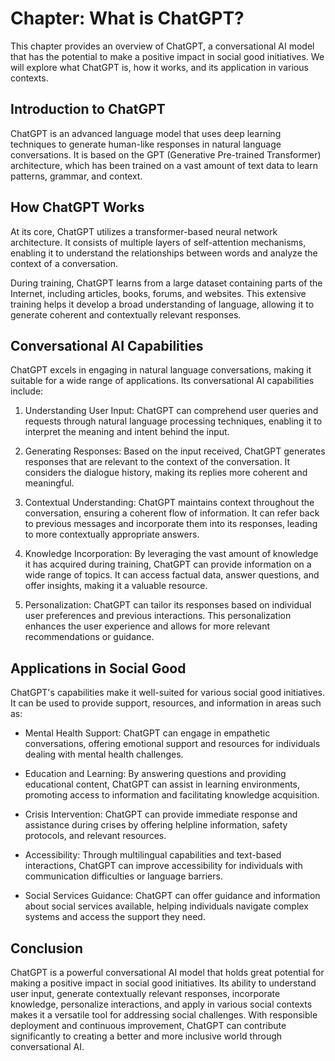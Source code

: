 Chapter: What is ChatGPT?
=========================

This chapter provides an overview of ChatGPT, a conversational AI model that has the potential to make a positive impact in social good initiatives. We will explore what ChatGPT is, how it works, and its application in various contexts.

Introduction to ChatGPT
-----------------------

ChatGPT is an advanced language model that uses deep learning techniques to generate human-like responses in natural language conversations. It is based on the GPT (Generative Pre-trained Transformer) architecture, which has been trained on a vast amount of text data to learn patterns, grammar, and context.

How ChatGPT Works
-----------------

At its core, ChatGPT utilizes a transformer-based neural network architecture. It consists of multiple layers of self-attention mechanisms, enabling it to understand the relationships between words and analyze the context of a conversation.

During training, ChatGPT learns from a large dataset containing parts of the Internet, including articles, books, forums, and websites. This extensive training helps it develop a broad understanding of language, allowing it to generate coherent and contextually relevant responses.

Conversational AI Capabilities
------------------------------

ChatGPT excels in engaging in natural language conversations, making it suitable for a wide range of applications. Its conversational AI capabilities include:

1. Understanding User Input: ChatGPT can comprehend user queries and requests through natural language processing techniques, enabling it to interpret the meaning and intent behind the input.

2. Generating Responses: Based on the input received, ChatGPT generates responses that are relevant to the context of the conversation. It considers the dialogue history, making its replies more coherent and meaningful.

3. Contextual Understanding: ChatGPT maintains context throughout the conversation, ensuring a coherent flow of information. It can refer back to previous messages and incorporate them into its responses, leading to more contextually appropriate answers.

4. Knowledge Incorporation: By leveraging the vast amount of knowledge it has acquired during training, ChatGPT can provide information on a wide range of topics. It can access factual data, answer questions, and offer insights, making it a valuable resource.

5. Personalization: ChatGPT can tailor its responses based on individual user preferences and previous interactions. This personalization enhances the user experience and allows for more relevant recommendations or guidance.

Applications in Social Good
---------------------------

ChatGPT's capabilities make it well-suited for various social good initiatives. It can be used to provide support, resources, and information in areas such as:

* Mental Health Support: ChatGPT can engage in empathetic conversations, offering emotional support and resources for individuals dealing with mental health challenges.

* Education and Learning: By answering questions and providing educational content, ChatGPT can assist in learning environments, promoting access to information and facilitating knowledge acquisition.

* Crisis Intervention: ChatGPT can provide immediate response and assistance during crises by offering helpline information, safety protocols, and relevant resources.

* Accessibility: Through multilingual capabilities and text-based interactions, ChatGPT can improve accessibility for individuals with communication difficulties or language barriers.

* Social Services Guidance: ChatGPT can offer guidance and information about social services available, helping individuals navigate complex systems and access the support they need.

Conclusion
----------

ChatGPT is a powerful conversational AI model that holds great potential for making a positive impact in social good initiatives. Its ability to understand user input, generate contextually relevant responses, incorporate knowledge, personalize interactions, and apply in various social contexts makes it a versatile tool for addressing social challenges. With responsible deployment and continuous improvement, ChatGPT can contribute significantly to creating a better and more inclusive world through conversational AI.
